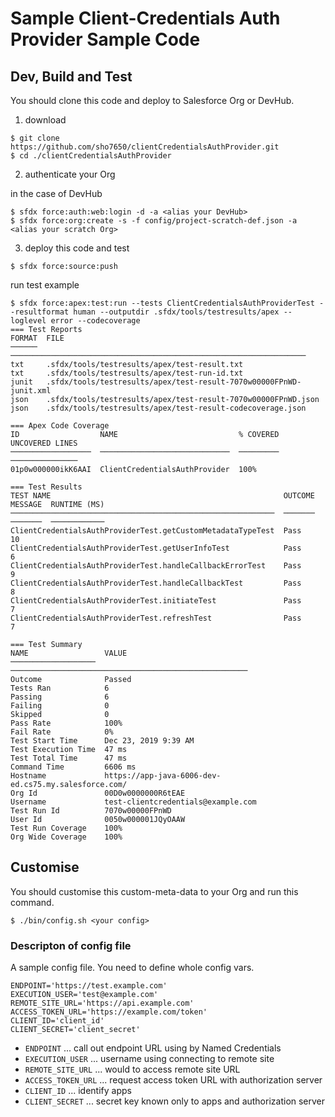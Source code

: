 # Sample Client-Credentials Auth Provider Sample Code

## Dev, Build and Test

You should clone this code and deploy to Salesforce Org or DevHub.

1. download
```
$ git clone https://github.com/sho7650/clientCredentialsAuthProvider.git
$ cd ./clientCredentialsAuthProvider
```

2. authenticate your Org

in the case of DevHub
```
$ sfdx force:auth:web:login -d -a <alias your DevHub>
$ sfdx force:org:create -s -f config/project-scratch-def.json -a <alias your scratch Org>
```

3. deploy this code and test

```
$ sfdx force:source:push
```

run test example
```
$ sfdx force:apex:test:run --tests ClientCredentialsAuthProviderTest --resultformat human --outputdir .sfdx/tools/testresults/apex --loglevel error --codecoverage
=== Test Reports
FORMAT  FILE
──────  ──────────────────────────────────────────────────────────────────
txt     .sfdx/tools/testresults/apex/test-result.txt
txt     .sfdx/tools/testresults/apex/test-run-id.txt
junit   .sfdx/tools/testresults/apex/test-result-7070w00000FPnWD-junit.xml
json    .sfdx/tools/testresults/apex/test-result-7070w00000FPnWD.json
json    .sfdx/tools/testresults/apex/test-result-codecoverage.json

=== Apex Code Coverage
ID                  NAME                           % COVERED  UNCOVERED LINES
──────────────────  ─────────────────────────────  ─────────  ───────────────
01p0w000000ikK6AAI  ClientCredentialsAuthProvider  100%

=== Test Results
TEST NAME                                                    OUTCOME  MESSAGE  RUNTIME (MS)
───────────────────────────────────────────────────────────  ───────  ───────  ────────────
ClientCredentialsAuthProviderTest.getCustomMetadataTypeTest  Pass              10
ClientCredentialsAuthProviderTest.getUserInfoTest            Pass              6
ClientCredentialsAuthProviderTest.handleCallbackErrorTest    Pass              9
ClientCredentialsAuthProviderTest.handleCallbackTest         Pass              8
ClientCredentialsAuthProviderTest.initiateTest               Pass              7
ClientCredentialsAuthProviderTest.refreshTest                Pass              7

=== Test Summary
NAME                 VALUE
───────────────────  ─────────────────────────────────────────────────────
Outcome              Passed
Tests Ran            6
Passing              6
Failing              0
Skipped              0
Pass Rate            100%
Fail Rate            0%
Test Start Time      Dec 23, 2019 9:39 AM
Test Execution Time  47 ms
Test Total Time      47 ms
Command Time         6606 ms
Hostname             https://app-java-6006-dev-ed.cs75.my.salesforce.com/
Org Id               00D0w0000000R6tEAE
Username             test-clientcredentials@example.com
Test Run Id          7070w00000FPnWD
User Id              0050w000001JQyOAAW
Test Run Coverage    100%
Org Wide Coverage    100%
```

## Customise

You should customise this custom-meta-data to your Org and run this command.

```
$ ./bin/config.sh <your config>
```

### Descripton of config file

A sample config file. You need to define whole config vars.
```
ENDPOINT='https://test.example.com'
EXECUTION_USER='test@example.com'
REMOTE_SITE_URL='https://api.example.com'
ACCESS_TOKEN_URL='https://example.com/token'
CLIENT_ID='client_id'
CLIENT_SECRET='client_secret'
```

- `ENDPOINT` ... call out endpoint URL using by Named Credentials
- `EXECUTION_USER` ... username using connecting to remote site
- `REMOTE_SITE_URL` ... would to access remote site URL
- `ACCESS_TOKEN_URL` ... request access token URL with authorization server
- `CLIENT_ID` ... identify apps
- `CLIENT_SECRET` ... secret key known only to apps and authorization server